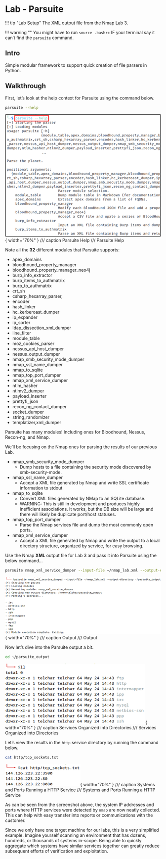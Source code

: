 # Lab - Parsuite

!!! tip "Lab Setup"
    The XML output file from the Nmap Lab 3.

!!! warning ""
    You might have to run `source .bashrc` IF your terminal say it can’t find the `parsuite` command.

## Intro

Simple modular framework to support quick creation of file parsers in Python.

## Walkthrough

First, let’s look at the help context for Parsuite using the command below.

```bash
parsuite --help
```

![Parsuite Help](./img/Untitled.png){ width="70%" }
/// caption
Parsuite Help
///
Parsuite Help

Note all the **32** different modules that Parsuite supports:

- apex_domains
- bloodhound_property_manager
- bloodhound_property_manager_neo4j
- burp_info_extractor
- burp_items_to_authmatrix
- burp_to_authmatrix
- crt_sh
- csharp_hexarray_parser,
- encoder
- hash_linker
- hc_kerberoast_dumper
- ip_expander
- ip_sorter
- ldap_dissection_xml_dumper
- line_filter
- module_table
- moz_cookies_parser
- nessus_api_host_dumper
- nessus_output_dumper
- nmap_smb_security_mode_dumper
- nmap_ssl_name_dumper
- nmap_to_sqlite
- nmap_top_port_dumper
- nmap_xml_service_dumper
- ntlm_hasher
- ntlmv2_dumper
- payload_inserter
- prettyfi_json
- recon_ng_contact_dumper
- socket_dumper
- string_randomizer
- templatizer,xml_dumper

Parsuite has many modules! Including ones for Bloodhound, Nessus, Recon-ng, and Nmap.

We’ll be focusing on the Nmap ones for parsing the results of our previous Lab.

- nmap_smb_security_mode_dumper
    - Dump hosts to a file containing the security mode discovered by smb-security-mode.
- nmap_ssl_name_dumper
    - Accept a XML file generated by Nmap and write SSL certificate information to stdout
- nmap_to_sqlite
    - Convert XML files generated by NMap to an SQLite database.
    - WARNING: This is still in development and produces highly inefficient associations. It works, but the DB size will be large and there will likely be duplicate port/host statuses.
- nmap_top_port_dumper
    - Parse the Nmap services file and dump the most commonly open ports.
- nmap_xml_service_dumper
    - Accept a XML file generated by Nmap and write the output to a local directory structure, organized by service, for easy browsing.

Use the Nmap **XML** output file for Lab 3 and pass it into Parsuite using the below command…

```bash
parsuite nmap_xml_service_dumper --input-file ~/nmap_lab.xml --output-directory ~/parsuite_output
```

![Output](./img/Untitled%201.png){ width="70%" }
/// caption
Output
///
Output

Now let’s dive into the Parsuite output a bit.

```bash
cd ~/parsuite_output
```

![Services Organized into Directories](./img/Untitled%202.png){ width="70%" }
/// caption
Services Organized into Directories
///
Services Organized into Directories

Let’s view the results in the `http` service directory by running the command below.

```bash
cat http/tcp_sockets.txt
```

![Systems and Ports Running a HTTP Service](./img/Untitled%203.png){ width="70%" }
/// caption
Systems and Ports Running a HTTP Service
///
Systems and Ports Running a HTTP Service

As can be seen from the screenshot above, the system IP addresses and ports where HTTP services were detected by `nmap` are now neatly collected. This can help with easy transfer into reports or communications with the customer.

Since we only have one target machine for our labs, this is a very simplified example. Imagine yourself scanning an environment that has dozens, hundreds, or thousands of systems in-scope. Being able to quickly aggregate which systems have similar services together can greatly reduce subsequent efforts of verification and exploitation.